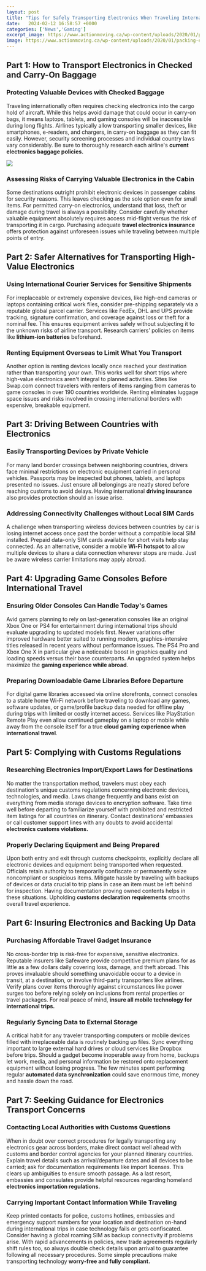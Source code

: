 ```yaml
---
layout: post
title: "Tips for Safely Transporting Electronics When Traveling Internationally"
date:   2024-02-12 16:58:57 +0000
categories: ['News','Gaming']
excerpt_image: https://www.actionmoving.ca/wp-content/uploads/2020/01/packing-electronics.jpg
image: https://www.actionmoving.ca/wp-content/uploads/2020/01/packing-electronics.jpg
---
```


## Part 1: How to Transport Electronics in Checked and Carry-On Baggage
### **Protecting Valuable Devices with Checked Baggage**
Traveling internationally often requires checking electronics into the cargo hold of aircraft. While this helps avoid damage that could occur in carry-on bags, it means laptops, tablets, and gaming consoles will be inaccessible during long flights. Airlines typically allow transporting smaller devices, like smartphones, e-readers, and chargers, in carry-on baggage as they can fit easily. However, security screening processes and individual country laws vary considerably. Be sure to thoroughly research each airline's **current electronics baggage policies.**

![](https://www.actionmoving.ca/wp-content/uploads/2020/01/packing-electronics.jpg)
### **Assessing Risks of Carrying Valuable Electronics in the Cabin**  
Some destinations outright prohibit electronic devices in passenger cabins for security reasons. This leaves checking as the sole option even for small items. For permitted carry-on electronics, understand that loss, theft or damage during travel is always a possibility. Consider carefully whether valuable equipment absolutely requires access mid-flight versus the risk of transporting it in cargo. Purchasing adequate **travel electronics insurance** offers protection against unforeseen issues while traveling between multiple points of entry.
## Part 2: Safer Alternatives for Transporting High-Value Electronics
### **Using International Courier Services for Sensitive Shipments**
For irreplaceable or extremely expensive devices, like high-end cameras or laptops containing critical work files, consider pre-shipping separately via a reputable global parcel carrier. Services like FedEx, DHL and UPS provide tracking, signature confirmation, and coverage against loss or theft for a nominal fee. This ensures equipment arrives safely without subjecting it to the unknown risks of airline transport. Research carriers’ policies on items like **lithium-ion batteries** beforehand.  
### **Renting Equipment Overseas to Limit What You Transport** 
Another option is renting devices locally once reached your destination rather than transporting your own. This works well for short trips where high-value electronics aren't integral to planned activities. Sites like Swap.com connect travelers with renters of items ranging from cameras to game consoles in over 190 countries worldwide. Renting eliminates luggage space issues and risks involved in crossing international borders with expensive, breakable equipment.
## Part 3: Driving Between Countries with Electronics
### **Easily Transporting Devices by Private Vehicle**
For many land border crossings between neighboring countries, drivers face minimal restrictions on electronic equipment carried in personal vehicles. Passports may be inspected but phones, tablets, and laptops presented no issues. Just ensure all belongings are neatly stored before reaching customs to avoid delays. Having international **driving insurance** also provides protection should an issue arise.
### **Addressing Connectivity Challenges without Local SIM Cards**  
A challenge when transporting wireless devices between countries by car is losing internet access once past the border without a compatible local SIM installed. Prepaid data-only SIM cards available for short visits help stay connected. As an alternative, consider a mobile **Wi-Fi hotspot** to allow multiple devices to share a data connection wherever stops are made. Just be aware wireless carrier limitations may apply abroad.
## Part 4: Upgrading Game Consoles Before International Travel
### **Ensuring Older Consoles Can Handle Today's Games**
Avid gamers planning to rely on last-generation consoles like an original Xbox One or PS4 for entertainment during international trips should evaluate upgrading to updated models first. Newer variations offer improved hardware better suited to running modern, graphics-intensive titles released in recent years without performance issues. The PS4 Pro and Xbox One X in particular give a noticeable boost in graphics quality and loading speeds versus their base counterparts. An upgraded system helps maximize the **gaming experience while abroad**.
### **Preparing Downloadable Game Libraries Before Departure**  
For digital game libraries accessed via online storefronts, connect consoles to a stable home Wi-Fi network before traveling to download any games, software updates, or game/profile backup data needed for offline play during trips with limited or costly internet access. Services like PlayStation Remote Play even allow continued gameplay on a laptop or mobile while away from the console itself for a true **cloud gaming experience when international travel**.
## Part 5: Complying with Customs Regulations 
### **Researching Electronics Import/Export Laws for Destinations**  
No matter the transportation method, travelers must obey each destination's unique customs regulations concerning electronic devices, technologies, and media. Laws change frequently and bans exist on everything from media storage devices to encryption software. Take time well before departing to familiarize yourself with prohibited and restricted item listings for all countries on itinerary. Contact destinations' embassies or call customer support lines with any doubts to avoid accidental **electronics customs violations.**
### **Properly Declaring Equipment and Being Prepared**  
Upon both entry and exit through customs checkpoints, explicitly declare all electronic devices and equipment being transported when requested. Officials retain authority to temporarily confiscate or permanently seize noncompliant or suspicious items. Mitigate hassle by traveling with backups of devices or data crucial to trip plans in case an item must be left behind for inspection. Having documentation proving owned contents helps in these situations. Upholding **customs declaration requirements** smooths overall travel experience.
## Part 6: Insuring Electronics and Backing Up Data
### **Purchasing Affordable Travel Gadget Insurance**
No cross-border trip is risk-free for expensive, sensitive electronics. Reputable insurers like Safeware provide competitive premium plans for as little as a few dollars daily covering loss, damage, and theft abroad. This proves invaluable should something unavoidable occur to a device in transit, at a destination, or involve third-party transporters like airlines. Verify plans cover items thoroughly against circumstances like power surges too before relying solely on inclusions from rental properties or travel packages. For real peace of mind, **insure all mobile technology for international trips.**
### **Regularly Syncing Data to External Storage**
A critical habit for any traveler transporting computers or mobile devices filled with irreplaceable data is routinely backing up files. Sync everything important to large external hard drives or cloud services like Dropbox before trips. Should a gadget become inoperable away from home, backups let work, media, and personal information be restored onto replacement equipment without losing progress. The few minutes spent performing regular **automated data synchronization** could save enormous time, money and hassle down the road.
## Part 7: Seeking Guidance for Electronics Transport Concerns
### **Contacting Local Authorities with Customs Questions**  
When in doubt over correct procedures for legally transporting any electronics gear across borders, make direct contact well ahead with customs and border control agencies for your planned itinerary countries. Explain travel details such as arrival/departure dates and all devices to be carried; ask for documentation requirements like import licenses. This clears up ambiguities to ensure smooth passage. As a last resort, embassies and consulates provide helpful resources regarding homeland **electronics importation regulations.**
### **Carrying Important Contact Information While Traveling**  
Keep printed contacts for police, customs hotlines, embassies and emergency support numbers for your location and destination on-hand during international trips in case technology fails or gets confiscated. Consider having a global roaming SIM as backup connectivity if problems arise. With rapid advancements in policies, new trade agreements regularly shift rules too, so always double check details upon arrival to guarantee following all necessary procedures. Some simple precautions make transporting technology **worry-free and fully compliant.**